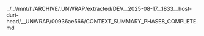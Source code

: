 ../..//mnt/h/ARCHIVE/.UNWRAP/extracted/DEV__2025-08-17__1833__host-duri-head/__UNWRAP/00936ae566/CONTEXT_SUMMARY_PHASE8_COMPLETE.md